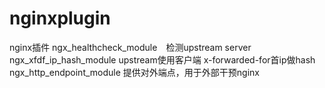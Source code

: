 # nginxplugin
nginx插件
ngx_healthcheck_module　检测upstream server
ngx_xfdf_ip_hash_module upstream使用客户端 x-forwarded-for首ip做hash
ngx_http_endpoint_module 提供对外端点，用于外部干预nginx

